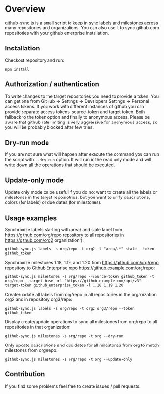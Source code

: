# Overview

github-sync.js is a small script to keep in sync labels and milestones across many repositories and organizations. You can also use it to sync github.com repositories with your github enterprise installation. 

## Installation

Checkout repository and run:
```
npm install
```
## Authorization / authentication
To write changes to the target repositories you need to provide a token. You can get one from GitHub -> Settings -> Developers Settings -> Personal access tokens. If you work with different instances of github you can provide separate access tokens: source-token and target token. Both fallback to the token option and finally to anonymous access. Please be aware that github rate limiting is very aggressive for anonymous access, so you will be probably blocked after few tries.

## Dry-run mode
If you are not sure what will happen after execute the command you can run the script with `--dry-run` option. It will run in the read only mode and will write down all the operations that should be executed.

## Update-only mode
Update only mode cn be useful if you do not want to create all the labels or milestones in the target reposiotries, but you want to unify descriptions, colors (for labels) or due dates (for milestones).

## Usage examples

Synchronize labels starting with area/ and stale label from https://github.com/org/repo repository to all repositories in https://github.com/org2 organization'):
```
github-sync.js labels -s org/repo -t org2 -l "area/.*" stale --token github_token
```

Synchronize milestones 1.18, 1.19, and 1.20 from https://github.com/org/repo repository to Github Enterprise repo https://github.example.com/org/repo:
```
github-sync.js milestones -s org/repo --source-token github_token -t org/repo --target-base-url "https://github.example.com/api/v3" --target-token github_enterprise_token -l 1.18 1.19 1.20
```

Create/update all labels from org/repo in all repositories in the organization org2 and in repository org3/repo:
```
github-sync.js labels -s org/repo -t org2 org3/repo --token github_token
```

Display create/update operations to sync all milestones from org/repo to all repositories in that organization:
```
github-sync.js milestones -s org/repo -t org --dry-run
```

Only update descriptions and due dates for all milestones from org to match milestones from org/repo:
```
github-sync.js milestones -s org/repo -t org --update-only
```

## Contribution
If you find some problems feel free to create issues / pull requests.